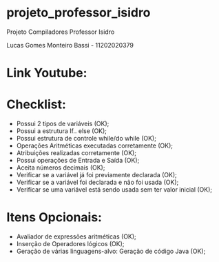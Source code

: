 # projeto_professor_isidro
Projeto Compiladores Professor Isidro

Lucas Gomes Monteiro Bassi - 11202020379

# Link Youtube:


# Checklist:

* Possui 2 tipos de variáveis (OK);
* Possui a estrutura If.. else (OK);
* Possui estrutura de controle while/do while (OK);
* Operações Aritméticas executadas corretamente (OK);
* Atribuições realizadas corretamente (OK);
* Possui operações de Entrada e Saída (OK);
* Aceita números decimais (OK);
* Verificar se a variável já foi previamente declarada (OK);
* Verificar se a variável foi declarada e não foi usada (OK);
* Verificar se uma variável está sendo usada sem ter valor inicial (OK);

# Itens Opcionais:
* Avaliador de expressões aritméticas (OK);
* Inserção de Operadores lógicos (OK);
* Geração de várias linguagens-alvo: Geração de código Java (OK);
